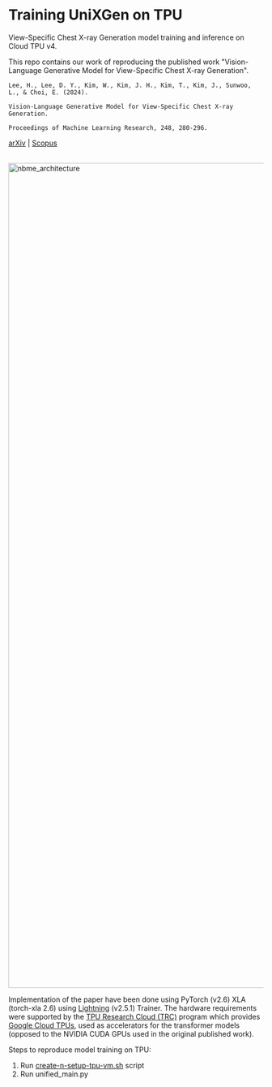 # Training UniXGen on TPU

View-Specific Chest X-ray Generation model training and inference on Cloud TPU v4.

This repo contains our work of reproducing the published work "Vision-Language Generative Model for View-Specific Chest X-ray Generation".

```
Lee, H., Lee, D. Y., Kim, W., Kim, J. H., Kim, T., Kim, J., Sunwoo, L., & Choi, E. (2024).

Vision-Language Generative Model for View-Specific Chest X-ray Generation.

Proceedings of Machine Learning Research, 248, 280-296.
```

[arXiv](https://arxiv.org/abs/2302.12172) | [Scopus](https://www.scopus.com/record/display.uri?eid=2-s2.0-85203836270&origin=inward&txGid=05d022ccd2c395a6353770faec614bba)

<br>

<img width="1626" alt="nbme_architecture" src="https://user-images.githubusercontent.com/123858584/226160635-ff47d23a-e35f-45ec-aeb0-06a823f50e5d.png">

<br>

Implementation of the paper have been done using PyTorch (v2.6) XLA (torch-xla 2.6) using [Lightning](https://github.com/Lightning-AI/pytorch-lightning) (v2.5.1) Trainer. The hardware requirements were supported by the [TPU Research Cloud (TRC)](https://www.tensorflow.org/tfrc) program which provides [Google Cloud TPUs](https://cloud.google.com/tpu/), used as accelerators for the transformer models (opposed to the NVIDIA CUDA GPUs used in the original published work).

Steps to reproduce model training on TPU:

1. Run [create-n-setup-tpu-vm.sh](./create-n-setup-tpu-vm.sh) script
2. Run unified_main.py

